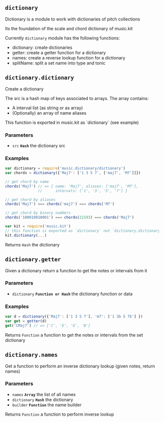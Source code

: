 ## `dictionary`

Dictionary is a module to work with dictionaries of pitch collections

Its the foundation of the scale and chord dictionary of music.kit

Currently `dictionary` module has the following functions:

- dictionary: create dictionaries
- getter: create a getter function for a dictionary
- names: create a reverse lookup function for a dictionary
- splitName: split a set name into type and tonic






## `dictionary.dictionary`

Create a dictionary

The src is a hash map of keys associated to arrays. The array contains:

- A interval list (as string or as array)
- (Optionally) an array of name aliases

This function is exported in music.kit as ´dictionary´  (see example)

### Parameters

* `src` **`Hash`** the dictionary src


### Examples

```js
var dictionary = require('music.dictionary/dictionary')
var chords = dictionary({'Maj7': ['1 3 5 7', ['maj7', 'M7']]})

// get chord by name
chords('Maj7') // => { name: 'Maj7', aliases: ['maj7', 'M7'],
               //      intervals: ['1', '3', '5', '7'] }

// get chord by aliases
chords('Maj7') === chords('maj7') === chords('M7')

// get chord by binary numbers
chords('100010010001') === chords(22193) === chords('Maj7')
```
```js
var kit = require('music.kit')
// this function is exported as `dictionary` not `dictionary.dictionary`
kit.dictionary(...)
```

Returns `Hash` the dictionary


## `dictionary.getter`

Given a dictionary return a function to get the notes or intervals from it

### Parameters

* `dictionary` **`Function or Hash`** the dictionary function or data


### Examples

```js
var d = dictionary({'Maj7': ['1 3 5 7'], 'm7': ['1 3b 5 7b'] })
var get = getter(d)
get('CMaj7') // => ['C', 'E', 'G', 'B']
```

Returns `Function` a function to get the notes or intervals from the set dictionary


## `dictionary.names`

Get a function to perform an inverse dictionary lookup (given notes, return names)

### Parameters

* `names` **`Array`** the list of all names
* `dictionary` **`Hash`** the dictionary
* `builder` **`Function`** the name builder



Returns `Function` a function to perform inverse lookup


